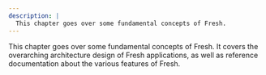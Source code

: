 ```yaml
---
description: |
  This chapter goes over some fundamental concepts of Fresh.
---
```


This chapter goes over some fundamental concepts of Fresh. It covers the
overarching architecture design of Fresh applications, as well as reference
documentation about the various features of Fresh.
